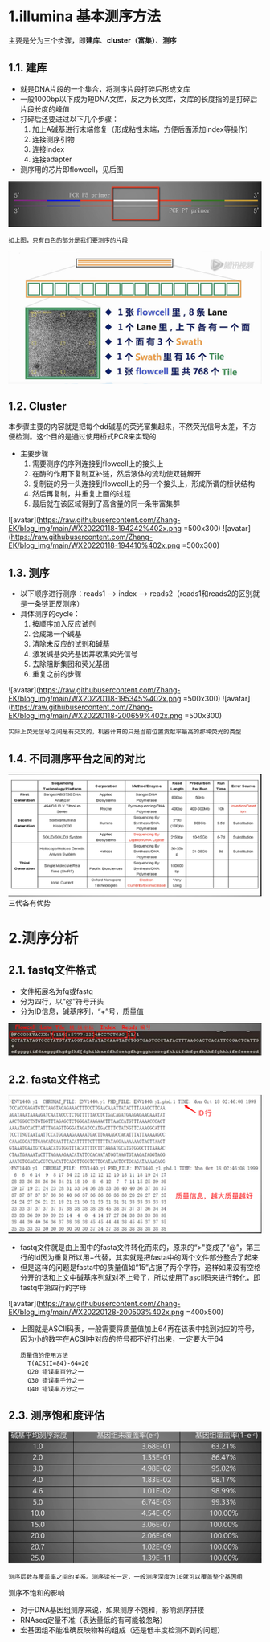 # 1.illumina 基本测序方法
主要是分为三个步骤，即**建库**、**cluster（富集）**、**测序**
## 1.1. 建库
- 就是DNA片段的一个集合，将测序片段打碎后形成文库
- 一般1000bp以下成为短DNA文库，反之为长文库，文库的长度指的是打碎后片段长度的峰值
- 打碎后还要进过以下几个步骤：
  1. 加上A碱基进行末端修复（形成粘性末端，方便后面添加index等操作）
  2. 连接测序引物
  3. 连接index
  4. 连接adapter
- 测序用的芯片即flowcell，见后图
   
![avatar](https://raw.githubusercontent.com/Zhang-EK/blog_img/main/WX20220118-161625%402x.png)
    
    如上图，只有白色的部分是我们要测序的片段

![avatar](https://raw.githubusercontent.com/Zhang-EK/blog_img/main/WX20220118-162546%402x.png)

## 1.2. Cluster
本步骤主要的内容就是把每个dd碱基的荧光富集起来，不然荧光信号太差，不方便检测。这个目的是通过使用桥式PCR来实现的
- 主要步骤
  1. 需要测序的序列连接到flowcell上的接头上
  2. 在酶的作用下复制互补链，然后液体的流动使双链解开
  3. 复制链的另一头连接到flowcell上的另一个接头上，形成所谓的桥状结构
  4. 然后再复制，并重复上面的过程
  5. 最后就在该区域得到了高含量的同一条带富集群

![avatar](https://raw.githubusercontent.com/Zhang-EK/blog_img/main/WX20220118-194242%402x.png =500x300)
![avatar](https://raw.githubusercontent.com/Zhang-EK/blog_img/main/WX20220118-194410%402x.png =500x300)
  
## 1.3. 测序
- 以下顺序进行测序：reads1 --> index --> reads2（reads1和reads2的区别就是一条链正反测序）
- 具体测序的cycle：
  1. 按顺序加入反应试剂
  2. 合成第一个碱基
  3. 清除未反应的试剂和碱基
  4. 激发碱基荧光基团并收集荧光信号
  5. 去除阻断集团和荧光基团
  6. 重复之前的步骤

![avatar](https://raw.githubusercontent.com/Zhang-EK/blog_img/main/WX20220118-195345%402x.png =500x300)
![avatar](https://raw.githubusercontent.com/Zhang-EK/blog_img/main/WX20220118-200659%402x.png =500x300)
    
    实际上荧光信号之间是有交叉的，机器计算的只是当前位置贡献率最高的那种荧光的类型

## 1.4. 不同测序平台之间的对比

![avatar](https://raw.githubusercontent.com/Zhang-EK/blog_img/main/WX20220125-212100%402x.png)
三代各有优势

# 2.测序分析
## 2.1. fastq文件格式
- 文件拓展名为fq或fastq
- 分为四行，以“@”符号开头
- 分为ID信息，碱基序列，“+”号，质量值

![avatar](https://raw.githubusercontent.com/Zhang-EK/blog_img/main/WX20220128-193742%402x.png)

## 2.2. fasta文件格式
![avatar](https://raw.githubusercontent.com/Zhang-EK/blog_img/main/WX20220128-194633%402x.png)

- fastq文件就是由上图中的fasta文件转化而来的，原来的“>"变成了“@”，第三行的id因为重复所以用+代替，其实就是把fasta中的两个文件部分整合了起来
- 但是这样的问题是fasta中的质量值如“15”占据了两个字符，这样如果没有空格分开的话和上文中碱基序列就对不上号了，所以使用了ascll码来进行转化，即fastq中第四行的字母

![avatar](https://raw.githubusercontent.com/Zhang-EK/blog_img/main/WX20220128-200503%402x.png =400x500)

- 上图就是ASCII码表，一般需要将质量值加上64再在该表中找到对应的符号，因为小的数字在ACSII中对应的符号都不好打出来，一定要大于64
    
      质量值的使用方法
        T(ACSII=84)-64=20
        Q20 错误率百分之一
        Q30 错误率千分之一
        Q40 错误率万分之一

## 2.3. 测序饱和度评估
![](https://raw.githubusercontent.com/Zhang-EK/blog_img/main/WX20220128-203314%402x.png)

    测序层数与覆盖率之间的关系。测序读长一定，一般测序深度为10就可以覆盖整个基因组

测序不饱和的影响

- 对于DNA基因组测序来说，如果测序不饱和，影响测序拼接
- RNAseq定量不准（表达量低的有可能被忽略）
- 宏基因组不能准确反映物种的组成（还是低丰度检测不到的问题）
    
    
